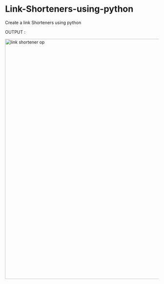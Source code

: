 # Link-Shorteners-using-python
Create a link    Shorteners using python

OUTPUT : 

<img width="786" alt="link shortener op" src="https://user-images.githubusercontent.com/90324172/144814218-43a8d9c7-b9f6-4053-9060-0b60972bab3a.png">
